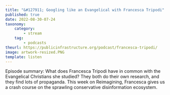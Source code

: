 ```yaml
---
title: "&#127911; Googling like an Evangelical with Francesca Tripodi"
published: true
date: 2022-08-30-07-24
taxonomy:
    category:
        - stream
    tag:
        - podcasts
theurl: https://publicinfrastructure.org/podcast/francesca-tripodi/
image: artwork-resized.PNG
template: listen
---
```


Episode summary: What does Francesca Tripodi have in common with the Evangelical Christians she studied? They both do their own research, and they find lots of propaganda. This week on Reimagining, Francesca gives us a crash course on the sprawling conservative disinformation ecosystem.
